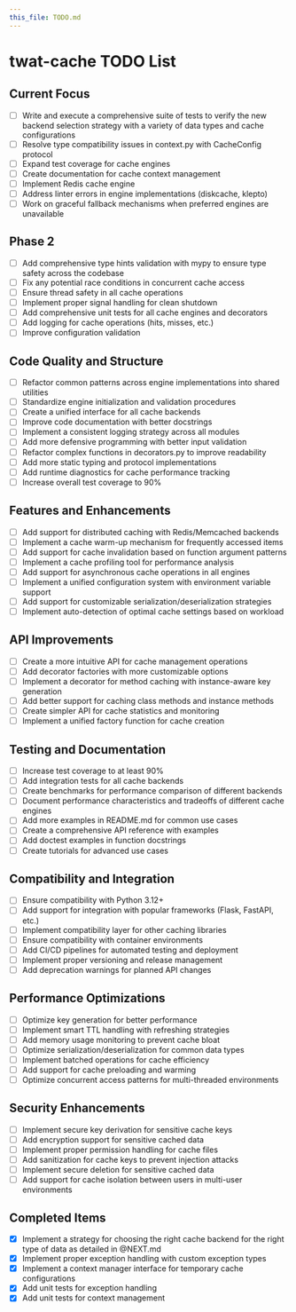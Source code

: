 ```yaml
---
this_file: TODO.md
---
```


# twat-cache TODO List

## Current Focus

- [ ] Write and execute a comprehensive suite of tests to verify the new backend selection strategy with a variety of data types and cache configurations
- [ ] Resolve type compatibility issues in context.py with CacheConfig protocol
- [ ] Expand test coverage for cache engines
- [ ] Create documentation for cache context management
- [ ] Implement Redis cache engine
- [ ] Address linter errors in engine implementations (diskcache, klepto)
- [ ] Work on graceful fallback mechanisms when preferred engines are unavailable

## Phase 2

- [ ] Add comprehensive type hints validation with mypy to ensure type safety across the codebase
- [ ] Fix any potential race conditions in concurrent cache access
- [ ] Ensure thread safety in all cache operations
- [ ] Implement proper signal handling for clean shutdown
- [ ] Add comprehensive unit tests for all cache engines and decorators
- [ ] Add logging for cache operations (hits, misses, etc.)
- [ ] Improve configuration validation

## Code Quality and Structure

- [ ] Refactor common patterns across engine implementations into shared utilities
- [ ] Standardize engine initialization and validation procedures
- [ ] Create a unified interface for all cache backends
- [ ] Improve code documentation with better docstrings
- [ ] Implement a consistent logging strategy across all modules
- [ ] Add more defensive programming with better input validation
- [ ] Refactor complex functions in decorators.py to improve readability
- [ ] Add more static typing and protocol implementations
- [ ] Add runtime diagnostics for cache performance tracking
- [ ] Increase overall test coverage to 90%

## Features and Enhancements

- [ ] Add support for distributed caching with Redis/Memcached backends
- [ ] Implement a cache warm-up mechanism for frequently accessed items
- [ ] Add support for cache invalidation based on function argument patterns
- [ ] Implement a cache profiling tool for performance analysis
- [ ] Add support for asynchronous cache operations in all engines
- [ ] Implement a unified configuration system with environment variable support
- [ ] Add support for customizable serialization/deserialization strategies
- [ ] Implement auto-detection of optimal cache settings based on workload

## API Improvements

- [ ] Create a more intuitive API for cache management operations
- [ ] Add decorator factories with more customizable options
- [ ] Implement a decorator for method caching with instance-aware key generation
- [ ] Add better support for caching class methods and instance methods
- [ ] Create simpler API for cache statistics and monitoring
- [ ] Implement a unified factory function for cache creation

## Testing and Documentation

- [ ] Increase test coverage to at least 90%
- [ ] Add integration tests for all cache backends
- [ ] Create benchmarks for performance comparison of different backends
- [ ] Document performance characteristics and tradeoffs of different cache engines
- [ ] Add more examples in README.md for common use cases
- [ ] Create a comprehensive API reference with examples
- [ ] Add doctest examples in function docstrings
- [ ] Create tutorials for advanced use cases

## Compatibility and Integration

- [ ] Ensure compatibility with Python 3.12+
- [ ] Add support for integration with popular frameworks (Flask, FastAPI, etc.)
- [ ] Implement compatibility layer for other caching libraries
- [ ] Ensure compatibility with container environments
- [ ] Add CI/CD pipelines for automated testing and deployment
- [ ] Implement proper versioning and release management
- [ ] Add deprecation warnings for planned API changes

## Performance Optimizations

- [ ] Optimize key generation for better performance
- [ ] Implement smart TTL handling with refreshing strategies
- [ ] Add memory usage monitoring to prevent cache bloat
- [ ] Optimize serialization/deserialization for common data types
- [ ] Implement batched operations for cache efficiency
- [ ] Add support for cache preloading and warming
- [ ] Optimize concurrent access patterns for multi-threaded environments

## Security Enhancements

- [ ] Implement secure key derivation for sensitive cache keys
- [ ] Add encryption support for sensitive cached data
- [ ] Implement proper permission handling for cache files
- [ ] Add sanitization for cache keys to prevent injection attacks
- [ ] Implement secure deletion for sensitive cached data
- [ ] Add support for cache isolation between users in multi-user environments

## Completed Items

- [x] Implement a strategy for choosing the right cache backend for the right type of data as detailed in @NEXT.md
- [x] Implement proper exception handling with custom exception types
- [x] Implement a context manager interface for temporary cache configurations
- [x] Add unit tests for exception handling
- [x] Add unit tests for context management